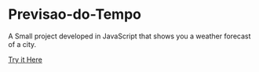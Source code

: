 # Previsao-do-Tempo
A Small project developed in JavaScript that shows you a weather forecast of a city.


<a href="https://correaarams.github.io/Previsao/">Try it Here</a>
